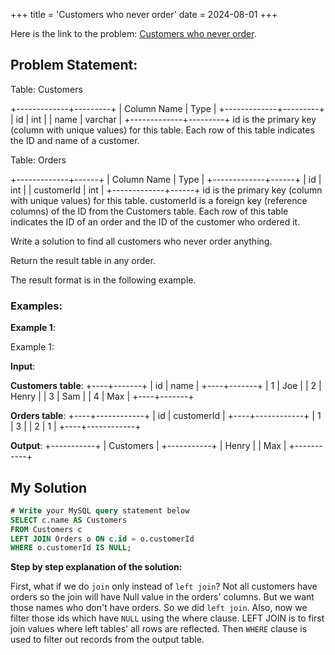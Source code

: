 +++
title = 'Customers who never order'
date = 2024-08-01
+++


Here is the link to the problem: [Customers who never order](https://leetcode.com/problems/customers-who-never-order/description/).

## Problem Statement:

Table: Customers

+-------------+---------+
| Column Name | Type    |
+-------------+---------+
| id          | int     |
| name        | varchar |
+-------------+---------+
id is the primary key (column with unique values) for this table.
Each row of this table indicates the ID and name of a customer.
 

Table: Orders

+-------------+------+
| Column Name | Type |
+-------------+------+
| id          | int  |
| customerId  | int  |
+-------------+------+
id is the primary key (column with unique values) for this table.
customerId is a foreign key (reference columns) of the ID from the Customers table.
Each row of this table indicates the ID of an order and the ID of the customer who ordered it.
 

Write a solution to find all customers who never order anything.

Return the result table in any order.

The result format is in the following example.

### Examples:

**Example 1**:

Example 1:

**Input**: 

**Customers table**:
+----+-------+
| id | name  |
+----+-------+
| 1  | Joe   |
| 2  | Henry |
| 3  | Sam   |
| 4  | Max   |
+----+-------+

**Orders table**:
+----+------------+
| id | customerId |
+----+------------+
| 1  | 3          |
| 2  | 1          |
+----+------------+

**Output**: 
+-----------+
| Customers |
+-----------+
| Henry     |
| Max       |
+-----------+



## My Solution

```sql
# Write your MySQL query statement below
SELECT c.name AS Customers
FROM Customers c
LEFT JOIN Orders o ON c.id = o.customerId
WHERE o.customerId IS NULL;
```

**Step by step explanation of the solution:**

First, what if we do `join` only instead of `left join`? Not all customers have orders so the join will have Null value in the orders' columns. But we want those names who don't have orders. So we did `left join`. Also, now we filter those ids which have `NULL` using the where clause. LEFT JOIN is to first join values where left tables' all rows are reflected. Then `WHERE` clause is used to filter out records from the output table.
